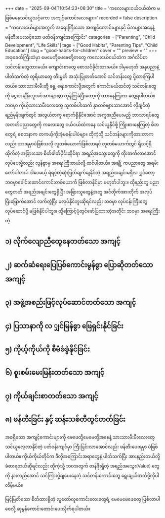 +++
date = "2025-09-04T10:54:23+06:30"
title = 'ကလေးများငယ်ငယ်ထဲက မဖြစ်မနေသင်ယူသင့်ကော အကျင့်ကောင်းလေးများ။'
recorded = false
description = "ကလေးငယ်များအတွက် အရေးကြီးသော အကျင့်ကောင်းများနှင့် မိဘများအနေနဲ့ ဖန်တီးပေးသင့်သော ပတ်ဝန်းကျင်အကြောင်း"
categories = ["Parenting", "Child Development", "Life Skills"]
tags = ["Good Habits", "Parenting Tips", "Child Education"]
slug = "good-habits-for-children"
cover = ""
preview = ""
+++
အခုခေတ်ကြီးထဲမှာ မေမေတို့ဖေဖေတို့တတွေ ကလေးငယ်ငယ်ထဲက အင်္ဂလိပ်စာ သင်တန်းတွေထားမယ်။ ကျောင်းစာတွေ စောသင်ခိုင်းထားမယ်။ ဒါမှမဟုတ် အနုပညာနဲ့ ပါတ်သက်တဲ့ တူရိယာတွေ တီးမှုတ် အသုံးပြုတတ်အောင် သင်တန်းတွေ ပို့ထားကြပါတယ်။ သားသားမီးမီးတို့ ရှေ့ ရေးကောင်းဖို့အတွက် ကောင်းမယ်ထင်တဲ့ သင်တန်းတွေကို ငွေ၊အချိန်၊လူအင်အားများစွာ ကုန်ကြခံပြီးတော့ကို ထားနေကြတာ တွေ့ရပါတယ်။ ဘဝမှာ ကိုယ့်သားသမီးလေးတွေ သူတစ်ပါးထက် နှာတစ်ဖျားသာအောင် လိုချင်တဲ့ရည်မှန်းချက်တွင် အလွယ်တကူ ရောက်ရှိနိုင်အောင် အကူအညီပေးမည့် ဘာသာရပ်တွေ အတတ်ပညာတွေကို ကလေးတွေ ငယ်ငယ်ထဲကနေ သင်ယူနိုင်ဖို့ ကြိုးစားနေကြတဲ့ မိဘတွေရဲ့ စေတနာက တကယ့်ကိုအံ့မခန်းပါပဲဗျာ။ ထိုကဲ့သို့ သင်တန်းများကိုထားတာကလည်း ထားရမှာပဲဖြစ်သလို လူတစ်ယောက်ဖြစ်လာရင် လူတစ်ယောက်တွင် ရှိသင့်ရှိထိုက်တဲ့ အခြားသော စိတ်ဓါတ်ပိုင်းဆိုင်ရာ အရည်အသွေးတွေကို တိုးတက်လာအောင် လုပ်ပေးဖို့လည်း လွန်စွာမှ အရေးကြီးတယ်လို့ ထင်ပါတယ်။ အချို့ ကပညာတွေ အရမ်းတော်ပါတယ် ဒါပေမယ့် ရဲရင့်တဲ့ဆုံးဖြတ်ချက်ချနိုင်တဲ့ အရည်အချင်းမရှိလ ျှင်တော့ ဘဝမှာခေါင်းဆောင်ကောင်းတစ်ယောက် ဖြစ်လာနိုင်မှာ မဟုတ်ပါဘူး။ ထိုနည်းတူ ပညာတွေတတ် အရည်အချင်းတွေရှိပြီး အခြားသူတွေနဲ့အတူ အင်တိုက်အားတိုက် အလုပ်ပြီးမြောက်အောင် လက်တွဲပြီး မလုပ်နိုင်ဘူးဆိုရင်လည်း ဘဝမှာ လုပ်ငန်းကြီးတွေ လုပ်ဆောင်ဖို့ မဖြစ်နိုင်ပါဘူး။ ထို့ကြောင့်ပုံတွင်ဖော်ပြထားတဲ့အတိုင်း ဘဝမှာ အရေးကြီးတဲ့ 

## ၁) လိုက်လျောညီထွေနေတတ်သော အကျင့် 

## ၂) ဆက်ဆံရေးပြေပြစ်ကောင်းမွန်စွာ ပြောဆိုတတ်သော အကျင့် 

## ၃) အဖွဲ့အစည်းဖြင့်လုပ်ဆောင်တတ်သော အကျင့် 

## ၄) ပြသာနာကို လ ျှင်မြန်စွာ ဖြေရှင်းနိုင်ခြင်း 

## ၅) ကိုယ့်ကိုယ်ကို စီမံခံခွဲနိုင်ခြင်း 

## ၆) စူးစမ်းမေးမြန်းတတ်သော အကျင့် 

## ၇) ကိုယ်ချင်းစာတတ်သော အကျင့် 

## ၈) ဖန်တီးခြင်း နှင့် ဆန်းသစ်တီထွင်တတ်ခြင်း

အစရှိသော အကျင့်ကောင်းများကို ဖေဖေတို့မေမေတို့အနေနဲ့ သားသားမီးမီးလေးတွေ သင်ယူလေ့လာနိုင်တဲ့ ပတ်ဝန်းကျင်မှာ ကြီးပြင်းလာအောင်လည်း ဖန်တီးပေးရမှာ ပဲဖြစ်ပါတယ်။ ကိုယ်ကိုယ်တိုင်က ဒီလိုအကြောင်းအရာတွေနဲ့ ပါတ်သက်ပြီး အားနည်းတယ်လို့ ခံစားရတယ်ဆိုရင်လည်း ထိုကဲ့သို့ ဘဝအတွက် တန်ဖိုးရှိတဲ့ အရည်အသွေး(Value) တွေကို နားလည်အောင် သင်ကြားပို့ချပေးနေတဲ့ သင်တန်းကောင်းတွေ ရွေးချယ်တတ်ဖို့လိုပါလိမ့်မယ်။

မြင့်မြတ်သော စိတ်ထားရှိတဲ့ လူတော်လူကောင်းလေးတွေရဲ့ မေမေဖေဖေတွေ ဖြစ်လာပါစေလို့ ဆုမွန်ကောင်းတောင်းပေးလိုက်ရပါတယ်။